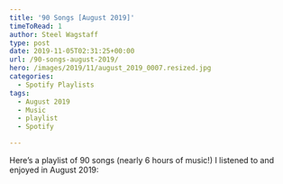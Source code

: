 ```yaml
---
title: '90 Songs [August 2019]'
timeToRead: 1 
author: Steel Wagstaff
type: post
date: 2019-11-05T02:31:25+00:00
url: /90-songs-august-2019/
hero: /images/2019/11/august_2019_0007.resized.jpg
categories:
  - Spotify Playlists
tags:
  - August 2019
  - Music
  - playlist
  - Spotify

---
```

Here&#8217;s a playlist of 90 songs (nearly 6 hours of music!) I listened to and enjoyed in August 2019: